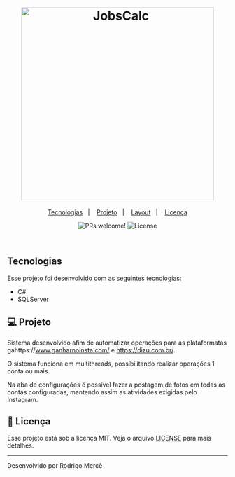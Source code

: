 <h1 align="center">
  <img alt="JobsCalc" title="JobsCalc" src="imgs/imagem.gif" width="440px" />
</h1>

<p align="center">
  <a href="#-tecnologias">Tecnologias</a>&nbsp;&nbsp;&nbsp;|&nbsp;&nbsp;&nbsp;
  <a href="#-projeto">Projeto</a>&nbsp;&nbsp;&nbsp;|&nbsp;&nbsp;&nbsp;
  <a href="#-layout">Layout</a>&nbsp;&nbsp;&nbsp;|&nbsp;&nbsp;&nbsp;
  <a href="#memo-licença">Licença</a>
</p>

<p align="center">
 <img src="https://img.shields.io/static/v1?label=PRs&message=welcome&color=49AA26&labelColor=000000" alt="PRs welcome!" />

  <img alt="License" src="https://img.shields.io/static/v1?label=license&message=MIT&color=49AA26&labelColor=000000">
</p>

<br>


##  Tecnologias

Esse projeto foi desenvolvido com as seguintes tecnologias:

- C#
- SQLServer

## 💻 Projeto

Sistema desenvolvido afim de automatizar operações para as plataformatas gahttps://www.ganharnoinsta.com/ e https://dizu.com.br/.

O sistema funciona em multithreads, possíbilitando realizar operações 1 conta ou mais.

Na aba de configurações é possível fazer a postagem de fotos em todas as contas configuradas, mantendo assim as atividades exigidas pelo Instagram.


## :memo: Licença

Esse projeto está sob a licença MIT. Veja o arquivo [LICENSE](LICENSE.md) para mais detalhes.

---

Desenvolvido por Rodrigo Mercê
